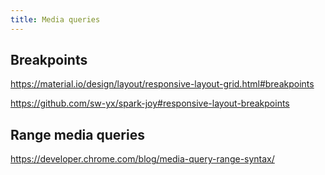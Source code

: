 ```yaml
---
title: Media queries
---
```


## Breakpoints

https://material.io/design/layout/responsive-layout-grid.html#breakpoints

https://github.com/sw-yx/spark-joy#responsive-layout-breakpoints

## Range media queries

https://developer.chrome.com/blog/media-query-range-syntax/
